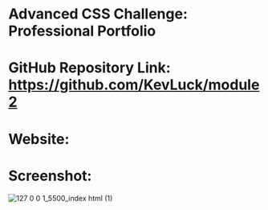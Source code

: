 # Advanced CSS Challenge: Professional Portfolio

# GitHub Repository Link: https://github.com/KevLuck/module2
# Website: 


# Screenshot:
![127 0 0 1_5500_index html (1)](https://user-images.githubusercontent.com/116979866/231660756-5b188a2f-e76b-4c8d-8891-4c8a38816be7.png)
